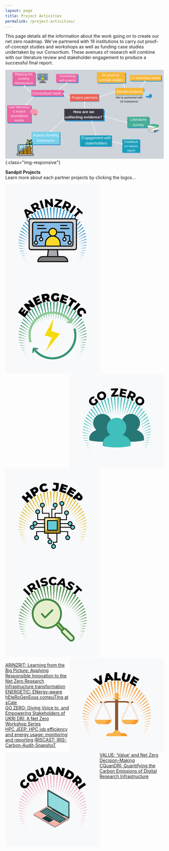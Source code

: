 ```yaml
---
layout: page
title: Project Activities
permalink: /project-activities/
---
```


This page details all the information about the work going on to create our net zero roadmap. 
We've partnered with 19 institutions to carry out proof-of-concept studies and workshops as well as funding case studies undertaken by our Consortium. These avenues of research will combine with our literature review and stakeholder engagement to produce a successful final report.

![project-activities](images/project-activities-canva.svg){:class="img-responsive"} 


**Sandpit Projects** <br>
Learn more about each partner projects by clicking the logos...

[<img align = 'left' img src="/images/logos.png" width="300" height="300" alt="ARINZRIT">](/arinzrit/)
[<img align = 'centre' img src="/images/logo2.png" width="300" height="300" alt="ENERGETIC">](/energetic/)
[<img align = 'right' img src="/images/logo3.png" width="300" height="300" alt="GO ZERO">](/go-zero/) <br>

[<img align = 'left' img src="/images/logo4.png" width="300" height="300" alt="HPC JEEP">](/hpc-jeep/)
[<img align = 'centre' img src="/images/logo5.png" width="300" height="300" alt="IRISCAST">](/iriscast/)
[<img align = 'right' img src="/images/logo6.png" width="300" height="300" alt="VALUE">](/value/) <br>

[<img align = 'left' img src="/images/logo7.png" width="300" height="300" alt="CQUANDRI">](/cquandri/)



[ARINZRIT: Learning from the Big Picture: Applying Responsible Innovation to the Net Zero Research Infrastructure transformation](/arinzrit/) <br>
[ENERGETIC: ENergy-aware hEteRoGenEous compuTIng at sCale](/energetic/) <br>
[GO ZERO: Giving Voice to, and Empowering Stakeholders of UKRI DRI: A Net Zero Workshop Series](/go-zero/) <br>
[HPC JEEP: HPC job efficiency and energy usage: monitoring and reporting](/hpc-jeep/)
[IRISCAST: IRIS-Carbon-Audit-SnapshoT](/iriscast/) <br>
[VALUE: ‘Value’ and Net Zero Decision-Making](/value/) <br>
[CQuanDRI: Quantifying the Carbon Emissions of Digital Research Infrastructure](/cquandri/)
